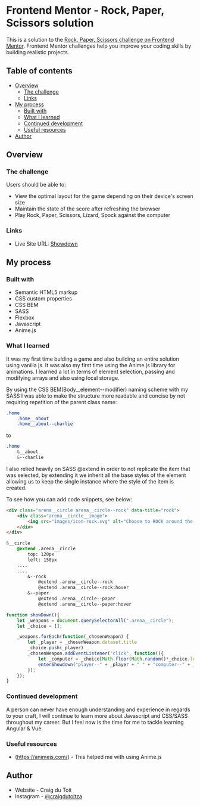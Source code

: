 # Frontend Mentor - Rock, Paper, Scissors solution

This is a solution to the [Rock, Paper, Scissors challenge on Frontend Mentor](https://www.frontendmentor.io/challenges/rock-paper-scissors-game-pTgwgvgH). Frontend Mentor challenges help you improve your coding skills by building realistic projects. 

## Table of contents

- [Overview](#overview)
  - [The challenge](#the-challenge)
  - [Links](#links)
- [My process](#my-process)
  - [Built with](#built-with)
  - [What I learned](#what-i-learned)
  - [Continued development](#continued-development)
  - [Useful resources](#useful-resources)
- [Author](#author)

## Overview

### The challenge

Users should be able to:

- View the optimal layout for the game depending on their device's screen size
- Maintain the state of the score after refreshing the browser
- Play Rock, Paper, Scissors, Lizard, Spock against the computer

### Links

- Live Site URL: [Showdown](https://crayonblack.github.io/index.html)

## My process

### Built with

- Semantic HTML5 markup
- CSS custom properties
- CSS BEM
- SASS
- Flexbox
- Javascript
- Anime.js

### What I learned

It was my first time bulding a game and also building an entire solution using vanilla js. It was also my first time using the Anime.js library for animations.
I learned a lot in terms of element selection, passing and modifying arrays and also using local storage.

By using the CSS BEM(Body__element--modifier) naming scheme with my SASS I was able to make the structure more readable and concise by not requiring repetition of the parent class name:

```css
.home
    .home__about
	.home__about--charlie
```

to

```css
.home
    &__about
	&--charlie
```

I also relied heavily on SASS @extend in order to not replicate the item that was selected, by extending it we inherit all the base styles of the element allowing us to keep the single instance where the style of the item is created.

To see how you can add code snippets, see below:

```html
<div class="arena__circle arena__circle--rock" data-title="rock">
    <div class="arena__circle__image">
        <img src="images/icon-rock.svg" alt="Choose to ROCK around the clock">
    </div>
</div>
```
```css
&__circle
    @extend .arena__circle
        top: 120px
        left: 150px
	....
	....
        &--rock
            @extend .arena__circle--rock
            @extend .arena__circle--rock:hover
        &--paper
            @extend .arena__circle--paper
            @extend .arena__circle--paper:hover	
```
```js
function showDown(){
    let _weapons = document.querySelectorAll(".arena__circle");
    let _choice = [];

    _weapons.forEach(function(_chosenWeapon) {
        let _player = _chosenWeapon.dataset.title
        _choice.push(_player)
        _chosenWeapon.addEventListener("click", function(){
            let _computer = _choice[Math.floor(Math.random()*_choice.length)];
            enterShowdown("player--" + _player + " " + "computer--" + _computer)
        });
    });
}
```

### Continued development

A person can never have enough understanding and experience in regards to your craft, I will continue to learn more about Javascript and CSS/SASS throughout my career.
But I feel now is the time for me to tackle learning Angular & Vue.

### Useful resources

- (https://animejs.com/) - This helped me with using Anime.js

## Author

- Website - Craig du Toit
- Instagram - [@craigdutoitza](https://www.instagram.com/craigdutoitza/)
